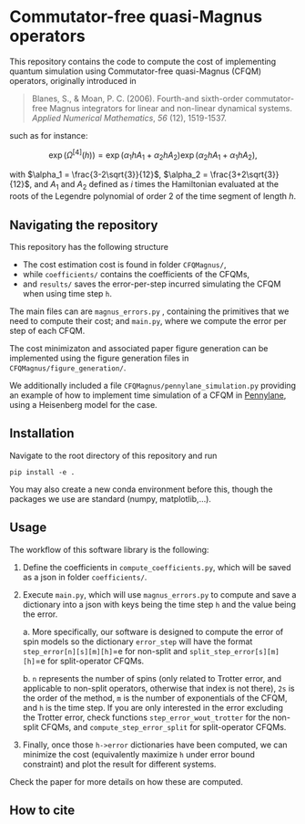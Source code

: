 # Commutator-free quasi-Magnus operators

This repository contains the code to compute the cost of implementing quantum simulation using Commutator-free quasi-Magnus (CFQM) operators, originally introduced in 

> Blanes, S., & Moan, P. C. (2006). Fourth-and sixth-order commutator-free Magnus integrators for linear and non-linear dynamical systems.  *Applied Numerical Mathematics*,  *56* (12), 1519-1537.

such as for instance:

$$
\exp(\Omega^{[4]}(h)) = \exp(\alpha_1 h A_1 + \alpha_2 h A_2)\exp(\alpha_2 h A_1 + \alpha_1 h A_2),
$$

with $\alpha_1 = \frac{3-2\sqrt{3}}{12}$, $\alpha_2 = \frac{3+2\sqrt{3}}{12}$, and $A_1$ and $A_2$ defined as $i$ times the Hamiltonian evaluated at the roots of the Legendre polynomial of order 2 of the time segment of length $h$.

## Navigating the repository

This repository has the following structure

- The cost estimation cost is found in folder `CFQMagnus/`,
- while `coefficients/` contains the coefficients of the CFQMs,
- and `results/` saves the error-per-step incurred simulating the CFQM when using time step `h`.

The main files can are `magnus_errors.py` , containing the primitives that we need to compute their cost; and `main.py`, where we compute the error per step of each CFQM.

The cost minimizaton and associated paper figure generation can be implemented using the figure generation files in `CFQMagnus/figure_generation/`.

We additionally included a file `CFQMagnus/pennylane_simulation.py` providing an example of how to implement time simulation of a CFQM in [Pennylane](https://pennylane.ai/), using a Heisenberg model for the case.

## Installation

Navigate to the root directory of this repository and run

```shell
pip install -e .
```

You may also create a new conda environment before this, though the packages we use are standard (numpy, matplotlib,...).

## Usage

The workflow of this software library is the following:

1. Define the coefficients in `compute_coefficients.py`, which will be saved as a json in folder `coefficients/`.
2. Execute `main.py`, which will use `magnus_errors.py` to compute and save a dictionary into a json with keys being the time step `h` and the value being the error.

   a. More specifically, our software is designed to compute the error of spin models so the dictionary `error_step` will have the format `step_error[n][s][m][h]`=e for non-split and `split_step_error[s][m][h]`=e for split-operator CFQMs.

   b.  `n` represents the number of spins (only related to Trotter error, and applicable to non-split operators, otherwise that index is not there), `2s` is the order of the method, `m` is the number of exponentials of the CFQM, and `h` is the time step. If you are only interested in the error excluding the Trotter error, check functions `step_error_wout_trotter` for the non-split CFQMs, and `compute_step_error_split` for split-operator CFQMs.
3. Finally, once those `h->error` dictionaries have been computed, we can minimize the cost (equivalently maximize `h` under error bound constraint) and plot the result for different systems.

Check the paper for more details on how these are computed.

## How to cite
